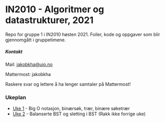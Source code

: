 # IN2010 - Algoritmer og datastrukturer, 2021

Repo for gruppe 1 i IN2010 høsten 2021. Foiler, kode og oppgaver som blir gjennomgått i
gruppetimene.

##### Kontakt

Mail: jakobkha@uio.no

Mattermost: jakobkha

Raskere svar og lettere å ha lenger samtaler på Mattermost!

### Ukeplan

* [Uke 1](uke1) - Big O notasjon, binærsøk, trær, binære søketrær
* [Uke 2](uke2) - Balanserte BST og sletting i BST (Rakk ikke forrige uke)
